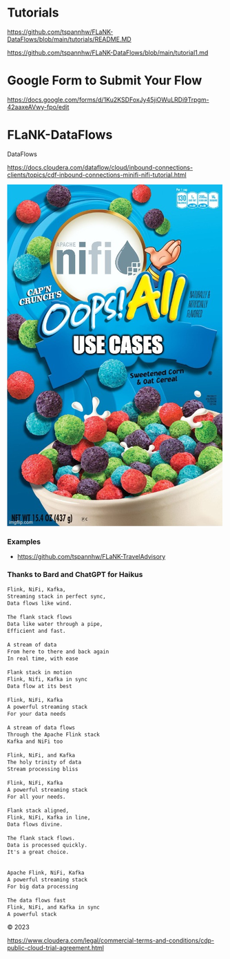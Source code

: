 # Tutorials

https://github.com/tspannhw/FLaNK-DataFlows/blob/main/tutorials/README.MD

https://github.com/tspannhw/FLaNK-DataFlows/blob/main/tutorial1.md

# Google Form to Submit Your Flow

https://docs.google.com/forms/d/1Ku2KSDFoxJy45jiOWuLRDi9Trpgm-42aaxeAVwy-fpo/edit

# FLaNK-DataFlows

DataFlows


https://docs.cloudera.com/dataflow/cloud/inbound-connections-clients/topics/cdf-inbound-connections-minifi-nifi-tutorial.html

![nifi](https://raw.githubusercontent.com/tspannhw/FLiPStackWeekly/main/images/allnififlows.jpg)


### Examples

* https://github.com/tspannhw/FLaNK-TravelAdvisory



### Thanks to Bard and ChatGPT for Haikus

````
Flink, NiFi, Kafka, 
Streaming stack in perfect sync, 
Data flows like wind.

The flank stack flows 
Data like water through a pipe, 
Efficient and fast.

A stream of data 
From here to there and back again 
In real time, with ease

Flank stack in motion 
Flink, Nifi, Kafka in sync 
Data flow at its best

Flink, NiFi, Kafka 
A powerful streaming stack 
For your data needs

A stream of data flows
Through the Apache Flink stack
Kafka and NiFi too

Flink, NiFi, and Kafka
The holy trinity of data
Stream processing bliss

Flink, NiFi, Kafka
A powerful streaming stack
For all your needs.

Flank stack aligned,
Flink, NiFi, Kafka in line,
Data flows divine.

The flank stack flows.
Data is processed quickly.
It's a great choice.


Apache Flink, NiFi, Kafka
A powerful streaming stack
For big data processing

The data flows fast
Flink, NiFi, and Kafka in sync
A powerful stack

````


&copy; 2023


https://www.cloudera.com/legal/commercial-terms-and-conditions/cdp-public-cloud-trial-agreement.html
